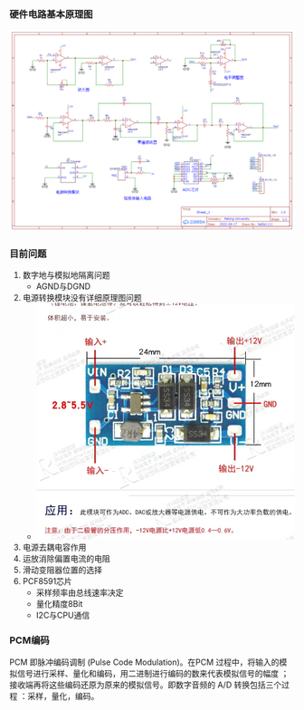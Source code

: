 ### 硬件电路基本原理图
![](../Pictures/电路原理图.png)
### 目前问题
1. 数字地与模拟地隔离问题
   + AGND与DGND
2. 电源转换模块没有详细原理图问题
   + ![](../Pictures/电源转换模块.jpg)
3. 电源去耦电容作用
4. 运放消除偏置电流的电阻
5. 滑动变阻器位置的选择
6. PCF8591芯片
   + 采样频率由总线速率决定
   + 量化精度8Bit
   + I2C与CPU通信
### PCM编码
PCM 即脉冲编码调制 (Pulse Code Modulation)。在PCM 过程中，将输入的模拟信号进行采样、量化和编码，用二进制进行编码的数来代表模拟信号的幅度 ；接收端再将这些编码还原为原来的模拟信号。即数字音频的 A/D 转换包括三个过程 ：采样，量化，编码。